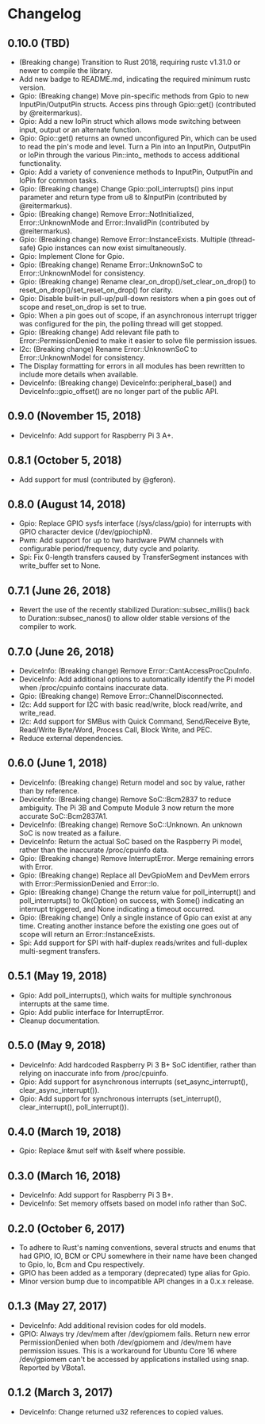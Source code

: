 # Changelog

## 0.10.0 (TBD)

* (Breaking change) Transition to Rust 2018, requiring rustc v1.31.0 or newer to compile the library.
* Add new badge to README.md, indicating the required minimum rustc version.
* Gpio: (Breaking change) Move pin-specific methods from Gpio to new InputPin/OutputPin structs. Access pins through Gpio::get() (contributed by @reitermarkus).
* Gpio: Add a new IoPin struct which allows mode switching between input, output or an alternate function.
* Gpio: Gpio::get() returns an owned unconfigured Pin, which can be used to read the pin's mode and level. Turn a Pin into an InputPin, OutputPin or IoPin through the various Pin::into_ methods to access additional functionality.
* Gpio: Add a variety of convenience methods to InputPin, OutputPin and IoPin for common tasks.
* Gpio: (Breaking change) Change Gpio::poll_interrupts() pins input parameter and return type from u8 to &InputPin (contributed by @reitermarkus).
* Gpio: (Breaking change) Remove Error::NotInitialized, Error::UnknownMode and Error::InvalidPin (contributed by @reitermarkus).
* Gpio: (Breaking change) Remove Error::InstanceExists. Multiple (thread-safe) Gpio instances can now exist simultaneously.
* Gpio: Implement Clone for Gpio.
* Gpio: (Breaking change) Rename Error::UnknownSoC to Error::UnknownModel for consistency.
* Gpio: (Breaking change) Rename clear_on_drop()/set_clear_on_drop() to reset_on_drop()/set_reset_on_drop() for clarity.
* Gpio: Disable built-in pull-up/pull-down resistors when a pin goes out of scope and reset_on_drop is set to true.
* Gpio: When a pin goes out of scope, if an asynchronous interrupt trigger was configured for the pin, the polling thread will get stopped.
* Gpio: (Breaking change) Add relevant file path to Error::PermissionDenied to make it easier to solve file permission issues.
* I2c: (Breaking change) Rename Error::UnknownSoC to Error::UnknownModel for consistency.
* The Display formatting for errors in all modules has been rewritten to include more details when available.
* DeviceInfo: (Breaking change) DeviceInfo::peripheral_base() and DeviceInfo::gpio_offset() are no longer part of the public API.

## 0.9.0 (November 15, 2018)

* DeviceInfo: Add support for Raspberry Pi 3 A+.

## 0.8.1 (October 5, 2018)

* Add support for musl (contributed by @gferon).

## 0.8.0 (August 14, 2018)

* Gpio: Replace GPIO sysfs interface (/sys/class/gpio) for interrupts with GPIO character device (/dev/gpiochipN).
* Pwm: Add support for up to two hardware PWM channels with configurable period/frequency, duty cycle and polarity.
* Spi: Fix 0-length transfers caused by TransferSegment instances with write_buffer set to None.

## 0.7.1 (June 26, 2018)

* Revert the use of the recently stabilized Duration::subsec_millis() back to Duration::subsec_nanos() to allow older stable versions of the compiler to work.

## 0.7.0 (June 26, 2018)

* DeviceInfo: (Breaking change) Remove Error::CantAccessProcCpuInfo.
* DeviceInfo: Add additional options to automatically identify the Pi model when /proc/cpuinfo contains inaccurate data.
* Gpio: (Breaking change) Remove Error::ChannelDisconnected.
* I2c: Add support for I2C with basic read/write, block read/write, and write_read.
* I2c: Add support for SMBus with Quick Command, Send/Receive Byte, Read/Write Byte/Word, Process Call, Block Write, and PEC.
* Reduce external dependencies.

## 0.6.0 (June 1, 2018)

* DeviceInfo: (Breaking change) Return model and soc by value, rather than by reference.
* DeviceInfo: (Breaking change) Remove SoC::Bcm2837 to reduce ambiguity. The Pi 3B and Compute Module 3 now return the more accurate SoC::Bcm2837A1.
* DeviceInfo: (Breaking change) Remove SoC::Unknown. An unknown SoC is now treated as a failure.
* DeviceInfo: Return the actual SoC based on the Raspberry Pi model, rather than the inaccurate /proc/cpuinfo data.
* Gpio: (Breaking change) Remove InterruptError. Merge remaining errors with Error.
* Gpio: (Breaking change) Replace all DevGpioMem and DevMem errors with Error::PermissionDenied and Error::Io.
* Gpio: (Breaking change) Change the return value for poll_interrupt() and poll_interrupts() to Ok(Option) on success, with Some() indicating an interrupt triggered, and None indicating a timeout occurred.
* Gpio: (Breaking change) Only a single instance of Gpio can exist at any time. Creating another instance before the existing one goes out of scope will return an Error::InstanceExists.
* Spi: Add support for SPI with half-duplex reads/writes and full-duplex multi-segment transfers.

## 0.5.1 (May 19, 2018)

* Gpio: Add poll_interrupts(), which waits for multiple synchronous interrupts at the same time.
* Gpio: Add public interface for InterruptError.
* Cleanup documentation.

## 0.5.0 (May 9, 2018)

* DeviceInfo: Add hardcoded Raspberry Pi 3 B+ SoC identifier, rather than relying on inaccurate info from /proc/cpuinfo.
* Gpio: Add support for asynchronous interrupts (set_async_interrupt(), clear_async_interrupt()).
* Gpio: Add support for synchronous interrupts (set_interrupt(), clear_interrupt(), poll_interrupt()).

## 0.4.0 (March 19, 2018)

* Gpio: Replace &mut self with &self where possible.

## 0.3.0 (March 16, 2018)

* DeviceInfo: Add support for Raspberry Pi 3 B+.
* DeviceInfo: Set memory offsets based on model info rather than SoC.

## 0.2.0 (October 6, 2017)

* To adhere to Rust's naming conventions, several structs and enums that had GPIO, IO, BCM or CPU somewhere in their name have been changed to Gpio, Io, Bcm and Cpu respectively.
* GPIO has been added as a temporary (deprecated) type alias for Gpio.
* Minor version bump due to incompatible API changes in a 0.x.x release.

## 0.1.3 (May 27, 2017)

* DeviceInfo: Add additional revision codes for old models.
* GPIO: Always try /dev/mem after /dev/gpiomem fails. Return new error PermissionDenied when both /dev/gpiomem and /dev/mem have permission issues. This is a workaround for Ubuntu Core 16 where /dev/gpiomem can't be accessed by applications installed using snap. Reported by VBota1.

## 0.1.2 (March 3, 2017)

* DeviceInfo: Change returned u32 references to copied values.
